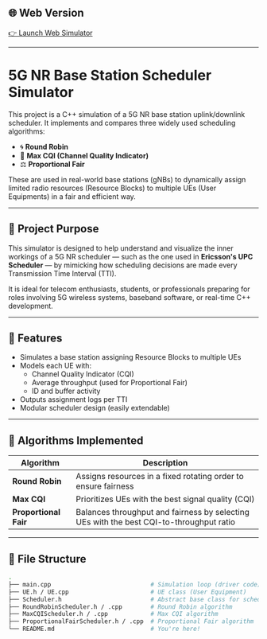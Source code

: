 ## 🌐 Web Version
 
[👉 Launch Web Simulator](#) <!-- Replace # with actual link when ready -->

---
# 5G NR Base Station Scheduler Simulator

This project is a C++ simulation of a 5G NR base station uplink/downlink scheduler. It implements and compares three widely used scheduling algorithms:

- 🌀 **Round Robin**
- 📶 **Max CQI (Channel Quality Indicator)**
- ⚖️ **Proportional Fair**

These are used in real-world base stations (gNBs) to dynamically assign limited radio resources (Resource Blocks) to multiple UEs (User Equipments) in a fair and efficient way.

---

## 📌 Project Purpose

This simulator is designed to help understand and visualize the inner workings of a 5G NR scheduler — such as the one used in **Ericsson's UPC Scheduler** — by mimicking how scheduling decisions are made every Transmission Time Interval (TTI).

It is ideal for telecom enthusiasts, students, or professionals preparing for roles involving 5G wireless systems, baseband software, or real-time C++ development.

---

## 🧱 Features

- Simulates a base station assigning Resource Blocks to multiple UEs
- Models each UE with:
  - Channel Quality Indicator (CQI)
  - Average throughput (used for Proportional Fair)
  - ID and buffer activity
- Outputs assignment logs per TTI
- Modular scheduler design (easily extendable)

---

## 🧠 Algorithms Implemented

| Algorithm         | Description |
|------------------|-------------|
| **Round Robin** | Assigns resources in a fixed rotating order to ensure fairness |
| **Max CQI**      | Prioritizes UEs with the best signal quality (CQI) |
| **Proportional Fair** | Balances throughput and fairness by selecting UEs with the best CQI-to-throughput ratio |

---

## 📂 File Structure

```bash
.
├── main.cpp                            # Simulation loop (driver code)
├── UE.h / UE.cpp                       # UE class (User Equipment)
├── Scheduler.h                         # Abstract base class for schedulers
├── RoundRobinScheduler.h / .cpp        # Round Robin algorithm
├── MaxCQIScheduler.h / .cpp            # Max CQI algorithm
├── ProportionalFairScheduler.h / .cpp  # Proportional Fair algorithm
└── README.md                           # You're here!
